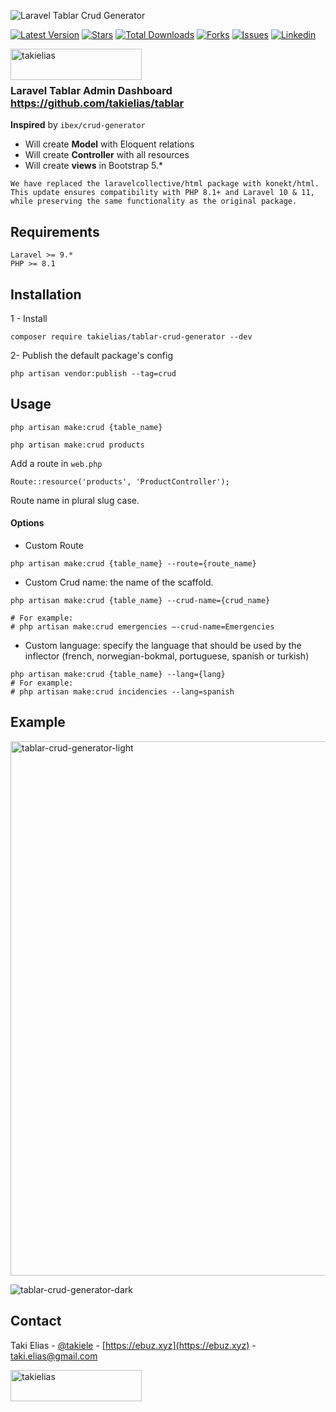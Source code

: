 ![Laravel Tablar Crud Generator](https://banners.beyondco.de/Laravel%20Tablar%20Crud%20Generator.png?theme=light&packageManager=composer+require&packageName=takielias%2Ftablar-crud-generator&pattern=topography&style=style_1&description=It%27s+a+simple+CRUD+generator+based+on+Laravel+Tablar+&md=1&showWatermark=0&fontSize=125px&images=https%3A%2F%2Flaravel.com%2Fimg%2Flogomark.min.svg)


[![Latest Version](https://img.shields.io/packagist/v/takielias/tablar-crud-generator?color=blue&label=release&style=for-the-badge)](https://packagist.org/packages/takielias/tablar)
[![Stars](https://img.shields.io/github/stars/takielias/tablar-crud-generator?color=rgb%2806%20189%20248%29&label=stars&style=for-the-badge)](https://packagist.org/packages/takielias/tablar)
[![Total Downloads](https://img.shields.io/packagist/dt/takielias/tablar-crud-generator.svg?color=rgb%28249%20115%2022%29&style=for-the-badge)](https://packagist.org/packages/takielias/tablar)
[![Forks](https://img.shields.io/github/forks/takielias/tablar-crud-generator?color=rgb%28134%20115%2022%29&style=for-the-badge)](https://packagist.org/packages/takielias/tablar)
[![Issues](https://img.shields.io/github/issues/takielias/tablar-crud-generator?color=rgb%28134%20239%20128%29&style=for-the-badge)](https://packagist.org/packages/takielias/tablar)
[![Linkedin](https://img.shields.io/badge/-LinkedIn-black.svg?logo=linkedin&color=rgba(235%2068%2050)&style=for-the-badge)](https://linkedin.com/in/takielias)

<a href="https://www.buymeacoffee.com/takielias" target="_blank"> <img align="left" src="https://cdn.buymeacoffee.com/buttons/v2/default-yellow.png" height="50" width="210" alt="takielias" /></a>

<br/>
<br/>

### Laravel Tablar Admin Dashboard https://github.com/takielias/tablar

**Inspired** by `ibex/crud-generator`

- Will create **Model** with Eloquent relations
- Will create **Controller** with all resources
- Will create **views** in Bootstrap 5.*

```
We have replaced the laravelcollective/html package with konekt/html. This update ensures compatibility with PHP 8.1+ and Laravel 10 & 11, while preserving the same functionality as the original package.
```
## Requirements
    Laravel >= 9.*
    PHP >= 8.1

## Installation
1 - Install
```
composer require takielias/tablar-crud-generator --dev
```
2- Publish the default package's config
```
php artisan vendor:publish --tag=crud
```

## Usage
```
php artisan make:crud {table_name}

php artisan make:crud products
```

Add a route in `web.php`
```
Route::resource('products', 'ProductController');
```
Route name in plural slug case.

#### Options
 - Custom Route
```
php artisan make:crud {table_name} --route={route_name}
```

 - Custom Crud name: the name of the scaffold.
```
php artisan make:crud {table_name} --crud-name={crud_name}

# For example:
# php artisan make:crud emergencies —-crud-name=Emergencies
```

 - Custom language: specify the language that should be used by the inflector (french, norwegian-bokmal, portuguese, spanish or turkish)
```
php artisan make:crud {table_name} --lang={lang}
# For example:
# php artisan make:crud incidencies --lang=spanish
```


## Example

<img width="855" alt="tablar-crud-generator-light" src="https://user-images.githubusercontent.com/38932580/197386382-562d6e3a-055a-42b8-8524-df76f70aa051.png">

![tablar-crud-generator-dark](https://user-images.githubusercontent.com/38932580/197386398-b9541389-5d63-4bcd-87f2-c4aa5d49072d.png)

## Contact

Taki Elias - [@takiele](https://twitter.com/takiele) - [https://ebuz.xyz](https://ebuz.xyz) - taki.elias@gmail.com

<a href="https://www.buymeacoffee.com/takielias" target="_blank">
<img align="left" src="https://cdn.buymeacoffee.com/buttons/v2/default-yellow.png" height="50" width="210" alt="takielias" /></a>

<!-- MARKDOWN LINKS & IMAGES -->
<!-- https://www.markdownguide.org/basic-syntax/#reference-style-links -->

[contributors-shield]: https://img.shields.io/github/contributors/takielias/tablar-crud-generator.svg?style=flat-square

[contributors-url]: https://github.com/takielias/tablar-crud-generator/graphs/contributors

[forks-shield]: https://img.shields.io/github/forks/takielias/tablar-crud-generator.svg?style=flat-square

[forks-url]: https://github.com/takielias/tablar-crud-generator/network/members

[stars-shield]: https://img.shields.io/github/stars/takielias/tablar-crud-generator.svg?style=flat-square

[stars-url]: https://github.com/takielias/tablar-crud-generator/stargazers

[issues-shield]: https://img.shields.io/github/issues/takielias/tablar-crud-generator.svg?style=flat-square

[issues-url]: https://github.com/takielias/tablar-crud-generator/issues

[license-shield]: https://img.shields.io/github/license/takielias/tablar-crud-generator.svg?style=flat-square

[license-url]: https://github.com/takielias/tablar-crud-generator/blob/master/LICENSE.txt

[linkedin-shield]: https://img.shields.io/badge/-LinkedIn-black.svg?style=flat-square&logo=linkedin&colorB=555

[linkedin-url]: https://linkedin.com/in/takielias

[product-screenshot]: images/screenshot.png

[ico-version]: https://img.shields.io/packagist/v/takielias/tablar-crud-generator.svg?style=flat-square

[ico-downloads]: https://img.shields.io/packagist/dt/takielias/tablar-crud-generator.svg?style=flat-square

[link-packagist]: https://packagist.org/packages/takielias/tablar-crud-generator

[link-downloads]: https://packagist.org/packages/takielias/tablar-crud-generator

[link-author]: https://github.com/takielias
